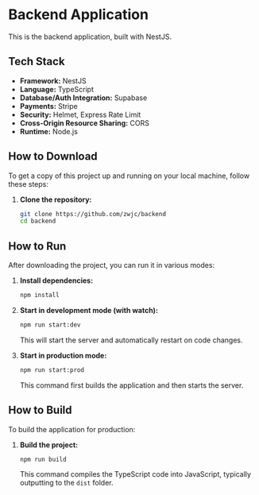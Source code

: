 # Backend Application

This is the backend application, built with NestJS.

## Tech Stack

*   **Framework:** NestJS
*   **Language:** TypeScript
*   **Database/Auth Integration:** Supabase
*   **Payments:** Stripe
*   **Security:** Helmet, Express Rate Limit
*   **Cross-Origin Resource Sharing:** CORS
*   **Runtime:** Node.js

## How to Download

To get a copy of this project up and running on your local machine, follow these steps:

1.  **Clone the repository:**
    ```bash
    git clone https://github.com/zwjc/backend
    cd backend
    ```

## How to Run

After downloading the project, you can run it in various modes:

1.  **Install dependencies:**
    ```bash
    npm install
    ```
2.  **Start in development mode (with watch):**
    ```bash
    npm run start:dev
    ```
    This will start the server and automatically restart on code changes.

3.  **Start in production mode:**
    ```bash
    npm run start:prod
    ```
    This command first builds the application and then starts the server.

## How to Build

To build the application for production:

1.  **Build the project:**
    ```bash
    npm run build
    ```
    This command compiles the TypeScript code into JavaScript, typically outputting to the `dist` folder.